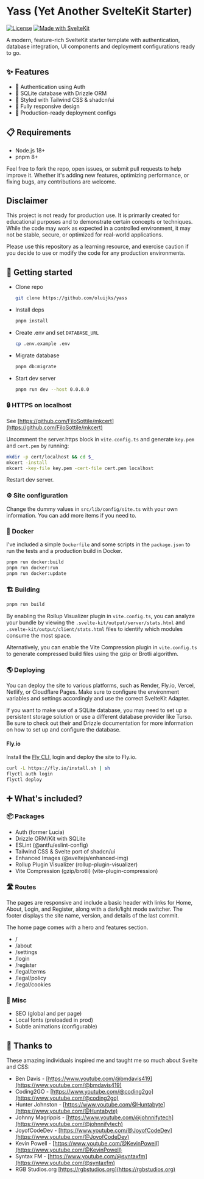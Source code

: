 # Yass (Yet Another SvelteKit Starter)

[![License](https://img.shields.io/github/license/oluijks/yass)](https://github.com/oluijks/yass/blob/main/LICENSE)
[![Made with SvelteKit](https://img.shields.io/badge/made%20with-SvelteKit-FF3E00.svg)](https://kit.svelte.dev)

A modern, feature-rich SvelteKit starter template with authentication, database integration, UI components and deployment configurations ready to go.

## ✨ Features

- 🔐 Authentication using Auth
- 💾 SQLite database with Drizzle ORM
- 🎨 Styled with Tailwind CSS & shadcn/ui
- 📱 Fully responsive design
- 🚀 Production-ready deployment configs

## 📋 Requirements

- Node.js 18+
- pnpm 8+

Feel free to fork the repo, open issues, or submit pull requests to help improve it. Whether it's adding new features, optimizing performance, or fixing bugs, any contributions are welcome.

## Disclaimer

This project is not ready for production use. It is primarily created for educational purposes and to demonstrate certain concepts or techniques. While the code may work as expected in a controlled environment, it may not be stable, secure, or optimized for real-world applications.

Please use this repository as a learning resource, and exercise caution if you decide to use or modify the code for any production environments.

## 🚀 Getting started

- Clone repo
  ```bash
  git clone https://github.com/oluijks/yass
  ```
- Install deps
  ```bash
  pnpm install
  ```
- Create .env and set `DATABASE_URL`
  ```bash
  cp .env.example .env
  ```
- Migrate database
  ```bash
  pnpm db:migrate
  ```
- Start dev server
  ```bash
  pnpm run dev --host 0.0.0.0
  ```

### 🔒 HTTPS on localhost

See [https://github.com/FiloSottile/mkcert](https://github.com/FiloSottile/mkcert)

Uncomment the server.https block in `vite.config.ts` and generate `key.pem` and `cert.pem` by running:

```bash
mkdir -p cert/localhost && cd $_
mkcert -install
mkcert -key-file key.pem -cert-file cert.pem localhost
```

Restart dev server.

### ⚙️ Site configuration

Change the dummy values in `src/lib/config/site.ts` with your own information. You can add more items if you need to.

### 🐳 Docker

I've included a simple `Dockerfile` and some scripts in the `package.json` to run the tests and a production build in Docker.

```bash
pnpm run docker:build
pnpm run docker:run
pnpm run docker:update
```

### 🏗️ Building

```bash
pnpm run build
```

By enabling the Rollup Visualizer plugin in `vite.config.ts`, you can analyze your bundle by viewing the `.svelte-kit/output/server/stats.html` and `.svelte-kit/output/client/stats.html` files to identify which modules consume the most space.

Alternatively, you can enable the Vite Compression plugin in `vite.config.ts` to generate compressed build files using the gzip or Brotli algorithm.

### 🌎 Deploying

You can deploy the site to various platforms, such as Render, Fly.io, Vercel, Netlify, or Cloudflare Pages. Make sure to configure the environment variables and settings accordingly and use the correct SvelteKit Adapter.

If you want to make use of a SQLite database, you may need to set up a persistent storage solution or use a different database provider like Turso. Be sure to check out their and Drizzle documentation for more information on how to set up and configure the database.

#### Fly.io

Install the [Fly CLI](https://fly.io/docs/flyctl/install/), login and deploy the site to Fly.io.

```bash
curl -L https://fly.io/install.sh | sh
flyctl auth login
flyctl deploy
```

## ➕ What's included?

### 📦 Packages

- Auth (former Lucia)
- Drizzle ORM/Kit with SQLite
- ESLint (@antfu/eslint-config)
- Tailwind CSS & Svelte port of shadcn/ui
- Enhanced Images (@sveltejs/enhanced-img)
- Rollup Plugin Visualizer (rollup-plugin-visualizer)
- Vite Compression (gzip/brotli) (vite-plugin-compression)

### 🛣️ Routes

The pages are responsive and include a basic header with links for Home, About, Login, and Register, along with a dark/light mode switcher. The footer displays the site name, version, and details of the last commit.

The home page comes with a hero and features section.

- /
- /about
- /settings
- /login
- /register
- /legal/terms
- /legal/policy
- /legal/cookies

### 🎨 Misc

- SEO (global and per page)
- Local fonts (preloaded in prod)
- Subtle animations (configurable)

## 💝 Thanks to

These amazing individuals inspired me and taught me so much about Svelte and CSS:

- Ben Davis - [https://www.youtube.com/@bmdavis419](https://www.youtube.com/@bmdavis419)
- Coding2GO - [https://www.youtube.com/@coding2go](https://www.youtube.com/@coding2go)
- Hunter Johnston - [https://www.youtube.com/@Huntabyte](https://www.youtube.com/@Huntabyte)
- Johnny Magrippis - [https://www.youtube.com/@johnnifytech](https://www.youtube.com/@johnnifytech)
- JoyofCodeDev - [https://www.youtube.com/@JoyofCodeDev](https://www.youtube.com/@JoyofCodeDev)
- Kevin Powell - [https://www.youtube.com/@KevinPowell](https://www.youtube.com/@KevinPowell)
- Syntax FM - [https://www.youtube.com/@syntaxfm](https://www.youtube.com/@syntaxfm)
- RGB Studios.org [https://rgbstudios.org](https://rgbstudios.org)
